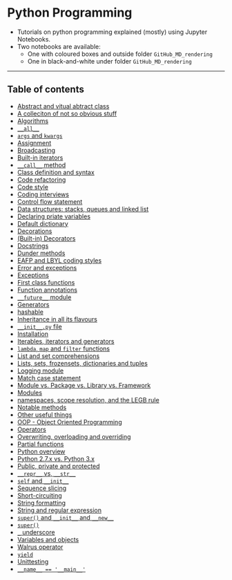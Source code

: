 # Python Programming
- Tutorials on python programming explained (mostly) using Jupyter Notebooks.
- Two notebooks are available: 
    - One with coloured boxes and outside folder `GitHub_MD_rendering` 
    - One in black-and-white under folder `GitHub_MD_rendering`
***

## Table of contents
- [Abstract and vitual abtract class](https://github.com/kyaiooiayk/Python-Programming/blob/main/tutorials/GitHub_MD_rendering/Abstract%20and%20virtual%20abstract%20class.ipynb)
- [A colleciton of not so obvious stuff](https://github.com/kyaiooiayk/Python-Programming/blob/main/tutorials/GitHub_MD_rendering/A%20collection%20of%20not-so-obvious%20Python%20stuff.ipynb)
- [Algorithms](https://github.com/kyaiooiayk/Python-Programming/tree/main/tutorials/Algorithms)
- [`__all__`](https://github.com/kyaiooiayk/Python-Programming/tree/main/tutorials/The%20__all__%20construct)
- [`args` and `kwargs`](https://github.com/kyaiooiayk/Python-Programming/blob/main/tutorials/GitHub_MD_rendering/Args%20and%20kwargs.ipynb)
- [Assignment](https://github.com/kyaiooiayk/Python-Programming/blob/main/tutorials/GitHub_MD_rendering/Assignment.ipynb)
- [Broadcasting](https://github.com/kyaiooiayk/Python-Programming/blob/main/tutorials/GitHub_MD_rendering/Broadcasting.ipynb)
- [Built-in iterators](https://github.com/kyaiooiayk/Python-Programming/blob/main/tutorials/GitHub_MD_rendering/Built-in%20iterators.ipynb)
- [`__call__` method](https://github.com/kyaiooiayk/Python-Programming/blob/main/tutorials/GitHub_MD_rendering/__call__%20method.ipynb)
- [Class definition and syntax](https://github.com/kyaiooiayk/Python-Programming/blob/main/tutorials/GitHub_MD_rendering/Class%20definition%20and%20syntax.ipynb)
- [Code refactoring](https://github.com/kyaiooiayk/Python-Programming/blob/main/tutorials/GitHub_MD_rendering/Code%20refactoring.ipynb)
- [Code style](https://github.com/kyaiooiayk/Python-Programming/blob/main/tutorials/Code_style.md)
- [Coding interviews](https://github.com/kyaiooiayk/Python-Programming/tree/main/tutorials/Coding_Interview_exercises)
- [Control flow statement](https://github.com/kyaiooiayk/Python-Programming/blob/main/tutorials/GitHub_MD_rendering/Control%20flow%20statements.ipynb)
- [Data structures: stacks, queues and linked list](https://github.com/kyaiooiayk/Python-Programming/blob/main/tutorials/GitHub_MD_rendering/Data%20structure%20stacks%2C%20queues%2C%20linked%20list.ipynb) 
- [Declaring priate variables](https://github.com/kyaiooiayk/Python-Programming/blob/main/tutorials/GitHub_MD_rendering/Declaring%20private%20variables.ipynb)
- [Default dictionary](https://github.com/kyaiooiayk/Python-Programming/blob/main/tutorials/GitHub_MD_rendering/default_dictionary.ipynb)
- [Decorations](https://github.com/kyaiooiayk/Python-Programming/tree/main/tutorials/Decorations/GitHub_MD_rendering)
- [(Built-in) Decorators](https://github.com/kyaiooiayk/Python-Programming/tree/main/tutorials/Built-in%20Decorators/GitHub_MD_rendering)
- [Docstrings](https://github.com/kyaiooiayk/Python-Programming/blob/main/tutorials/GitHub_MD_rendering/Docstrings.ipynb)
- [Dunder methods](https://github.com/kyaiooiayk/Python-Programming/blob/main/tutorials/GitHub_MD_rendering/Dunder%20methods.ipynb)
- [EAFP and LBYL coding styles](https://github.com/kyaiooiayk/Python-Programming/blob/main/tutorials/GitHub_MD_rendering/EAFP_and_LBYL_coding_styles.ipynb)
- [Error and exceptions](https://github.com/kyaiooiayk/Python-Programming/blob/main/tutorials/GitHub_MD_rendering/Errors%20and%20exceptions.ipynb)
- [Exceptions](https://github.com/kyaiooiayk/Python-Programming/blob/main/tutorials/Exceptions/GitHub_MD_rendering/Exceptions.ipynb)
- [First class functions](https://github.com/kyaiooiayk/Python-Programming/blob/main/tutorials/GitHub_MD_rendering/First%20class%20functions.ipynb)
- [Function annotations](https://github.com/kyaiooiayk/Python-Programming/blob/main/tutorials/GitHub_MD_rendering/Function%20annotation.ipynb)
- [`__future__` module](https://github.com/kyaiooiayk/Python-Programming/blob/main/tutorials/GitHub_MD_rendering/The%20__future__%20module.ipynb)
- [Generators](https://github.com/kyaiooiayk/Python-Programming/blob/main/tutorials/GitHub_MD_rendering/Generators.ipynb)
- [hashable](https://github.com/kyaiooiayk/Python-Programming/blob/main/tutorials/GitHub_MD_rendering/hashable.ipynb)
- [Inheritance in all its flavours](https://github.com/kyaiooiayk/Python-Programming/blob/main/tutorials/GitHub_MD_rendering/Inheritance%20in%20all%20its%20flavours.ipynb)
- [`__init__.py` file](https://github.com/kyaiooiayk/Python-Programming/tree/main/tutorials/Introduction%20to%20__init__.py)
- [Installation](https://github.com/kyaiooiayk/Python-Programming/tree/main/tutorials/Installation.md)
- [Iterables, iterators and generators](https://github.com/kyaiooiayk/Python-Programming/blob/main/tutorials/GitHub_MD_rendering/Iterables%2C%20Iterators%20and%20Generators.ipynb)
- [`lambda`, `map` and `filter` functions](https://github.com/kyaiooiayk/Python-Programming/blob/main/tutorials/GitHub_MD_rendering/Lambda%2C%20map%20and%20filter%20functions.ipynb)
- [List and set comprehensions](https://github.com/kyaiooiayk/Python-Programming/blob/main/tutorials/GitHub_MD_rendering/List%20and%20set%20comprehensions.ipynb)
- [Lists, sets, frozensets, dictionaries and tuples](https://github.com/kyaiooiayk/Python-Programming/blob/main/tutorials/GitHub_MD_rendering/Lists%2C%20sets%2C%20frozensets%2C%20dictionaries%20and%20tuples.ipynb)
- [Logging module](https://github.com/kyaiooiayk/Python-Programming/blob/main/tutorials/GitHub_MD_rendering/Logging%20module.ipynb)
- [Match case statement](https://github.com/kyaiooiayk/Python-Programming/blob/main/tutorials/GitHub_MD_rendering/Match%20case%20statement.ipynb)
- [Module vs. Package vs. Library vs. Framework](https://github.com/kyaiooiayk/Python-Programming/blob/main/tutorials/modules_packages_libraries_frameworks.md)
- [Modules](https://github.com/kyaiooiayk/Python-Programming/blob/main/tutorials/Modules)
- [namespaces, scope resolution, and the LEGB rule](https://github.com/kyaiooiayk/Python-Programming/blob/main/tutorials/GitHub_MD_rendering/Namespaces%2C%20scope%20resolution%2C%20and%20the%20LEGB%20rule.ipynb)
- [Notable methods](https://github.com/kyaiooiayk/Python-Programming/tree/main/tutorials/Notable_methods_in_python)
- [Other useful things](https://github.com/kyaiooiayk/Python-Programming/tree/main/tutorials/Other_useuful_things)
- [OOP - Object Oriented Programming](https://github.com/kyaiooiayk/Python-Programming/blob/main/tutorials/GitHub_MD_rendering/Object-Oriented%20Programming%20(OOP)%20in%20Python.ipynb)
- [Operators](https://github.com/kyaiooiayk/Python-Programming/blob/main/tutorials/GitHub_MD_rendering/Operators.ipynb)
- [Overwriting, overloading and overriding](https://github.com/kyaiooiayk/Python-Programming/blob/main/tutorials/GitHub_MD_rendering/Overwriting%20vs.%20Overloading%20vs.%20Overriding.ipynb)
- [Partial functions](https://github.com/kyaiooiayk/Python-Programming/blob/main/tutorials/GitHub_MD_rendering/Partial%20function.ipynb)
- [Python overview](https://github.com/kyaiooiayk/Python-Programming/blob/main/tutorials/Python_overview.md)
- [Python 2.7.x vs. Python 3.x](https://github.com/kyaiooiayk/Python-Programming/blob/main/tutorials/GitHub_MD_rendering/Python%202.7=.x%20and%20Python%203.x.ipynb)
- [Public, private and protected](https://github.com/kyaiooiayk/Python-Programming/blob/main/tutorials/GitHub_MD_rendering/Public%2C%20Private%2C%20Protected%20attributes.ipynb)
- [`__repr__` vs, `__str__`](https://github.com/kyaiooiayk/Python-Programming/blob/main/tutorials/GitHub_MD_rendering/__repr__%20vs.%20__str__.ipynb)
- [`self` and `__init__`](https://github.com/kyaiooiayk/Python-Programming/blob/main/tutorials/GitHub_MD_rendering/self%20and%20__init__.ipynb)
- [Sequence slicing](https://github.com/kyaiooiayk/Python-Programming/blob/main/tutorials/GitHub_MD_rendering/Sequence%20slicing.ipynb)
- [Short-circuiting](https://github.com/kyaiooiayk/Python-Programming/blob/main/tutorials/GitHub_MD_rendering/Short-circuting.ipynb)
- [String formatting](https://github.com/kyaiooiayk/Python-Programming/blob/main/tutorials/GitHub_MD_rendering/String%20formatting.ipynb)
- [String and regular expression](https://github.com/kyaiooiayk/Python-Programming/blob/main/tutorials/GitHub_MD_rendering/Strings%20and%20regular%20expressions.ipynb)
- [`super()` and `__init__` and `__new__`](https://github.com/kyaiooiayk/Python-Programming/blob/main/tutorials/GitHub_MD_rendering/Super()%20__init__%20and%20__new__.ipynb)
- [`super()`](https://github.com/kyaiooiayk/Python-Programming/blob/main/tutorials/GitHub_MD_rendering/Super().ipynb)
- [`_` underscore](https://github.com/kyaiooiayk/Python-Programming/blob/main/tutorials/GitHub_MD_rendering/Underscore%20(_).ipynb)
- [Variables and objects](https://github.com/kyaiooiayk/Python-Programming/blob/main/tutorials/GitHub_MD_rendering/Variables%20and%20Objects.ipynb)
- [Walrus operator](https://github.com/kyaiooiayk/Python-Programming/blob/main/tutorials/GitHub_MD_rendering/Walrus_operator.ipynb)
- [`yield`](https://github.com/kyaiooiayk/Python-Programming/blob/main/tutorials/GitHub_MD_rendering/Yield.ipynb)
- [Unittesting](https://github.com/kyaiooiayk/Python-Programming/tree/main/tutorials/Unittest)
- [`__name__ == '__main__'`](https://github.com/kyaiooiayk/Python-Programming/tree/main/tutorials/__name__%20%3D%3D%20'__main__')
